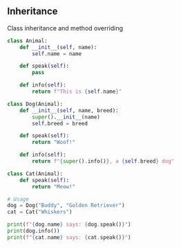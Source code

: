 <!-- METADATA
{
  "title": "Python Inheritance",
  "tags": [
    "python",
    "oop"
  ],
  "language": "python"
}
-->

## Inheritance
Class inheritance and method overriding
```python
class Animal:
    def __init__(self, name):
        self.name = name

    def speak(self):
        pass

    def info(self):
        return f"This is {self.name}"

class Dog(Animal):
    def __init__(self, name, breed):
        super().__init__(name)
        self.breed = breed

    def speak(self):
        return "Woof!"

    def info(self):
        return f"{super().info()}, a {self.breed} dog"

class Cat(Animal):
    def speak(self):
        return "Meow!"

# Usage
dog = Dog("Buddy", "Golden Retriever")
cat = Cat("Whiskers")

print(f"{dog.name} says: {dog.speak()}")
print(dog.info())
print(f"{cat.name} says: {cat.speak()}")
```